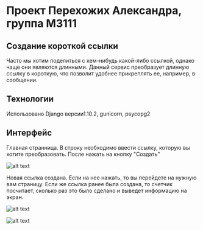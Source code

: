 # Проект Перехожих Александра, группа М3111
## Создание короткой ссылки

Часто мы хотим поделиться с кем-нибудь какой-либо ссылкой, однако чаще они являются длинными. Данный сервис преобразует длинную ссылку в короткую, что позволит удобнее прикреплять ее, например, в сообщении.

## Технологии
Использовано Django версии1.10.2, gunicorn, psycopg2

## Интерфейс
Главная странница. В строку необходимо ввести ссылку, которую вы хотите преобразовать. После нажать на кнопку "Создать"

![alt text](https://user-images.githubusercontent.com/22634614/26950221-f464d21e-4cad-11e7-9381-0136aa352a65.png)

Новая ссылка создана. Если на нее нажать, то вы перейдете на нужную вам страницу. Если же ссылка ранее была создана, то счетчик посчитает, сколько раз это было сделано и выведет информацию на экран.

![alt text](https://user-images.githubusercontent.com/22634614/26950354-65037304-4cae-11e7-9fb4-5089aab125e7.png)

![alt text]()


